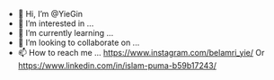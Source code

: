 - 👋 Hi, I’m @YieGin
- 👀 I’m interested in ...
- 🌱 I’m currently learning ...
- 💞️ I’m looking to collaborate on ...
- 📫 How to reach me ... https://www.instagram.com/belamri_yie/ Or https://www.linkedin.com/in/islam-puma-b59b17243/

<!---
YieGin/YieGin is a ✨ special ✨ repository because its `README.md` (this file) appears on your GitHub profile.
You can click the Preview link to take a look at your changes.
--->
